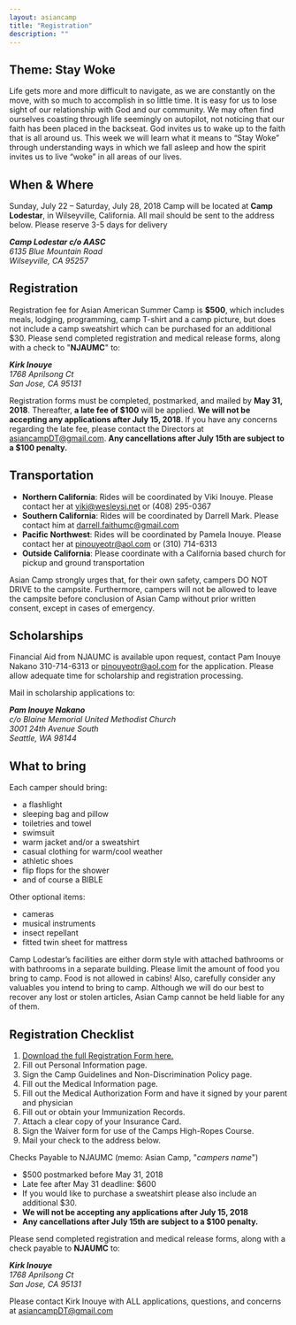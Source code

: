 ```yaml
---
layout: asiancamp
title: "Registration"
description: ""
---
```


## Theme: Stay Woke
Life gets more and more difficult to navigate, as we are constantly on the move, with so much to accomplish in so little time.  It is easy for us to lose sight of our relationship with God and our community. We may often find ourselves coasting through life seemingly on autopilot, not noticing that our faith has been placed in the backseat. God invites us to wake up to the faith that is all around us. This week we will learn what it means to  “Stay Woke” through understanding ways in which we fall asleep and how the spirit invites us to live “woke” in all areas of our lives.

## When & Where
Sunday, July 22 – Saturday, July 28, 2018 Camp will be located at <strong>Camp Lodestar</strong>, in Wilseyville, California. All mail should be sent to the address below. Please reserve 3-5 days for delivery

<address>
  <strong>Camp Lodestar c/o AASC</strong><br>
  6135 Blue Mountain Road<br>
  Wilseyville, CA 95257<br>
</address>

## Registration
Registration fee for Asian American Summer Camp is <strong>$500</strong>, which includes meals, lodging, programming, camp T-shirt and a camp picture, but does not include a camp sweatshirt which can be purchased for an additional $30. Please send completed registration and medical release forms, along with a check to "<strong>NJAUMC</strong>" to:

<address>
<strong>Kirk Inouye</strong><br>
1768 Aprilsong Ct<br>
San Jose, CA 95131<br>
</address>

Registration forms must be completed, postmarked, and mailed by <strong>May 31, 2018</strong>. Thereafter, <strong>a late fee of $100</strong> will be applied. <strong>We will not be accepting any applications after July 15, 2018</strong>.  If you have any concerns regarding the late fee, please contact the Directors at [asiancampDT@gmail.com](mailto:asiancampDT@gmail.com). <strong>Any cancellations after July 15th are subject to a $100 penalty.</strong>

## Transportation
* <strong>Northern California</strong>: Rides will be coordinated by Viki Inouye. Please contact her at [viki@wesleysj.net](viki@wesleysj.net) or (408) 295-0367
* <strong>Southern California</strong>: Rides will be coordinated by Darrell Mark. Please contact him at [darrell.faithumc@gmail.com](darrell.faithumc@gmail.com)
* <strong>Pacific Northwest</strong>: Rides will be coordinated by Pamela Inouye. Please contact her at [pinouyeotr@aol.com](pinouyeotr@aol.com) or (310) 714-6313
* <strong>Outside California</strong>: Please coordinate with a California based church for pickup and ground transportation

Asian Camp strongly urges that, for their own safety, campers DO NOT DRIVE to the campsite. Furthermore, campers will not be allowed to leave the campsite before conclusion of Asian Camp without prior written consent, except in cases of emergency.

## Scholarships
Financial Aid from NJAUMC is available upon request, contact Pam Inouye Nakano 310-714-6313 or [pinouyeotr@aol.com](mailto:pinouyeotr@aol.com) for the application. Please allow adequate time for scholarship and registration processing.

Mail in scholarship applications to:

<address>
<strong>Pam Inouye Nakano</strong><br>
c/o Blaine Memorial United Methodist Church<br>
3001 24th Avenue South <br>
Seattle, WA 98144<br>
</address>

## What to bring
Each camper should bring:

* a flashlight
* sleeping bag and pillow
* toiletries and towel
* swimsuit
* warm jacket and/or a sweatshirt
* casual clothing for warm/cool weather
* athletic shoes
* flip flops for the shower
* and of course a BIBLE

Other optional items:

* cameras
* musical instruments
* insect repellant
* fitted twin sheet for mattress

Camp Lodestar’s facilities are either dorm style with attached bathrooms or with bathrooms in a separate building. Please limit the amount of food you bring to camp. Food is not allowed in cabins! Also, carefully consider any valuables you intend to bring to camp. Although we will do our best to recover any lost or stolen articles, Asian Camp cannot be held liable for any of them.

## Registration Checklist
1. [Download the full Registration Form here.](https://drive.google.com/file/d/1fBAHbX_i0eLLMv4AwmMmgl1eQ-n7FmQO/view?usp=sharing)
1. Fill out Personal Information page.
1. Sign the Camp Guidelines and Non-Discrimination Policy page. 
1. Fill out the Medical Information page.
1. Fill out the Medical Authorization Form and have it signed by your parent and physician
1. Fill out or obtain your Immunization Records.
1. Attach a clear copy of your Insurance Card.
1. Sign the Waiver form for use of the Camps High-Ropes Course.
1. Mail your check to the address below.

Checks Payable to NJAUMC (memo: Asian Camp, "<i>campers name</i>")

* $500 postmarked before May 31, 2018
* Late fee after May 31 deadline: $600 
* If you would like to purchase a sweatshirt please also include an additional $30. 
* <strong>We will not be accepting any applications after July 15, 2018</strong>
* <strong>Any cancellations after July 15th are subject to a $100 penalty.</strong>

Please send completed registration and medical release forms, along with a check payable to <strong>NJAUMC</strong> to:

<address>
<strong>Kirk Inouye</strong><br>
1768 Aprilsong Ct<br>
San Jose, CA 95131<br>
</address>

Please contact Kirk Inouye with ALL applications, questions, and concerns at [asiancampDT@gmail.com](mailto:asiancampDT@gmail.com)
